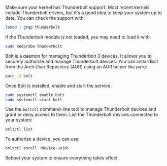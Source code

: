 Make sure your kernel has Thunderbolt support. Most recent kernels include Thunderbolt drivers, but it's a good idea to keep your system up to date. You can check the support with:
```bash
lsmod | grep thunderbolt
```

If the Thunderbolt module is not loaded, you may need to load it with:
```bash
sudo modprobe thunderbolt
```

Bolt is a daemon for managing Thunderbolt 3 devices. It allows you to securely authorize and manage Thunderbolt devices. You can install Bolt from the Arch User Repository (AUR) using an AUR helper like paru:
```bash
paru -S bolt
```

Once Bolt is installed, enable and start the service:
```bash
sudo systemctl enable bolt
sudo systemctl start bolt

```

Use the `boltctl` command-line tool to manage Thunderbolt devices and grant or deny access to them. List the Thunderbolt devices connected to your system:
```bash
boltctl list
```
To authorize a device, you can use:
```bash
boltctl enroll <device-uuid>
```

Reboot your system to ensure everything takes effect.